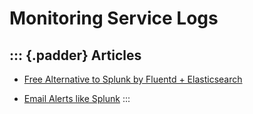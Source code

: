 Monitoring Service Logs
=======================

::: {.padder}
Articles
--------

-   [Free Alternative to Splunk by Fluentd +
    Elasticsearch](/v0.12/articles/free-alternative-to-splunk-by-fluentd)

<!-- -->

-   [Email Alerts like
    Splunk](/v0.12/articles/splunk-like-grep-and-alert-email)
:::

